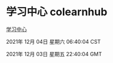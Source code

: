 # 学习中心 colearnhub
[学习中心](http://59.174.25.102:56308/colearnhub/)

2021年 12月 04日 星期六 06:40:04 CST

2021年 12月 03日 星期五 22:40:04 GMT
